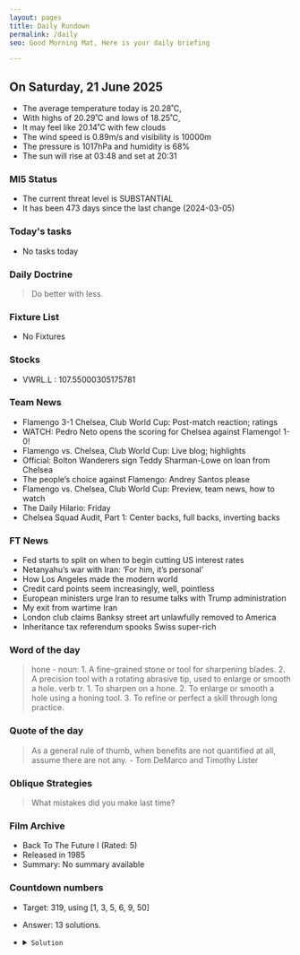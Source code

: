 ```yaml
---
layout: pages
title: Daily Rundown
permalink: /daily
seo: Good Morning Mat, Here is your daily briefing

---
```


<!-- weather_marker starts -->
## On Saturday, 21 June 2025

- The average temperature today is 20.28˚C,
- With highs of 20.29˚C and lows of 18.25˚C,
- It may feel like 20.14˚C with few clouds
- The wind speed is 0.89m/s and visibility is 10000m
- The pressure is 1017hPa and humidity is 68%
- The sun will rise at 03:48 and set at 20:31

<!-- weather_marker ends -->

### MI5 Status
<!-- threat_marker starts -->
- The current threat level is <span class="highlighter">SUBSTANTIAL</span>
- It has been 473 days since the last change (2024-03-05)

<!-- threat_marker ends -->

### Today's tasks
<!-- task_marker starts -->
- No tasks today
<!-- task_marker ends -->

### Daily Doctrine
<!-- doctrine_marker starts -->
> Do better with less.
<!-- doctrine_marker ends -->

### Fixture List

<!-- fixture_marker starts -->
- No Fixtures
<!-- fixture_marker ends -->

### Stocks

<!-- stocks_marker starts -->

- VWRL.L : 107.55000305175781 

<!-- stocks_marker ends -->

### Team News
<!-- news_marker starts -->

- Flamengo 3-1 Chelsea, Club World Cup: Post-match reaction; ratings
- WATCH: Pedro Neto opens the scoring for Chelsea against Flamengo! 1-0!
- Flamengo vs. Chelsea, Club World Cup: Live blog; highlights
- Official: Bolton Wanderers sign Teddy Sharman-Lowe on loan from Chelsea
- The people’s choice against Flamengo: Andrey Santos please
- Flamengo vs. Chelsea, Club World Cup: Preview, team news, how to watch
- The Daily Hilario: Friday
- Chelsea Squad Audit, Part 1: Center backs, full backs, inverting backs

<!-- news_marker ends -->

### FT News

<!-- ftnews_marker starts -->

- Fed starts to split on when to begin cutting US interest rates
- Netanyahu’s war with Iran: ‘For him, it’s personal’
- How Los Angeles made the modern world
- Credit card points seem increasingly, well, pointless
- European ministers urge Iran to resume talks with Trump administration
- My exit from wartime Iran
- London club claims Banksy street art unlawfully removed to America
- Inheritance tax referendum spooks Swiss super-rich

<!-- ftnews_marker ends -->

### Word of the day

<!-- word_marker starts -->

 > hone - noun: 1. A fine-grained stone or tool for sharpening blades. 2. A precision tool with a rotating abrasive tip, used to enlarge or smooth a hole. verb tr. 1. To sharpen on a hone. 2. To enlarge or smooth a hole using a honing tool. 3. To refine or perfect a skill through long practice.

<!-- word_marker ends -->

### Quote of the day
<!-- quote_marker starts -->

> As a general rule of thumb, when benefits are not quantified at all, assume there are not any. - Tom DeMarco and Timothy Lister

<!-- quote_marker ends -->

### Oblique Strategies
<!-- eno_marker starts -->
> What mistakes did you make last time?

<!-- eno_marker ends -->

### Film Archive

<!-- film_marker starts -->
- Back To The Future I (Rated: 5)
- Released in 1985
- Summary: No summary available
<!-- film_marker ends -->

### Countdown numbers
<!-- game_marker starts -->

- Target: 319, using [1, 3, 5, 6, 9, 50]
- Answer: 13 solutions.

- <details><summary><code>Solution</code></summary>

  Solution: ( 50 + 5 - 9 ) x ( 6 + 1 ) - 3

   </details>

<!-- game_marker ends -->
